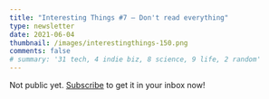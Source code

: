 ```yaml
---
title: "Interesting Things #7 — Don't read everything"
type: newsletter
date: 2021-06-04
thumbnail: /images/interestingthings-150.png
comments: false
# summary: '31 tech, 4 indie biz, 8 science, 9 life, 2 random'
---
```


Not public yet. [Subscribe](/newsletter) to get it in your inbox now!
